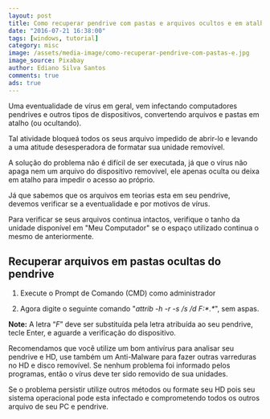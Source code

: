 ```yaml
---
layout: post
title: Como recuperar pendrive com pastas e arquivos ocultos e em atalhos
date: "2016-07-21 16:38:00"
tags: [windows, tutorial]
category: misc
image: /assets/media-image/como-recuperar-pendrive-com-pastas-e.jpg
image_source: Pixabay
author: Ediano Silva Santos
comments: true
ads: true
---
```


Uma eventualidade de vírus em geral, vem infectando computadores pendrives e outros tipos de dispositivos, convertendo arquivos e pastas em atalho (ou ocultando).

Tal atividade bloqueá todos os seus arquivo impedido de abrir-lo e levando a uma atitude desesperadora de formatar sua unidade removível.

A solução do problema não é difícil de ser executada, já que o vírus não apaga nem um arquivo do dispositivo removível, ele apenas oculta ou deixa em atalho para impedir o acesso ao próprio.

Já que sabemos que os arquivos em teorias esta em seu pendrive, devemos verificar se a eventualidade e por motivos de vírus.

Para verificar se seus arquivos continua intactos, verifique o tanho da unidade disponível em "Meu Computador" se o espaço utilizado continua o mesmo de anteriormente.

## Recuperar arquivos em pastas ocultas do pendrive

1. Execute o Prompt de Comando (CMD) como administrador

2. Agora digite o seguinte comando "_attrib -h -r -s /s /d F:\*.*_", sem aspas.

**Note:** A letra “*F*” deve ser substituída pela letra atribuída ao seu pendrive, tecle Enter, e aguarde a verificação do dispositivo.

Recomendamos que você utilize um bom antivírus para analisar seu pendrive e HD, use também um Anti-Malware para fazer outras varreduras no HD e disco removível. Se nenhum problema foi informado pelos programas, então o vírus deve ter sido removido de sua unidades.

Se o problema persistir utilize outros métodos ou formate seu HD pois seu sistema operacional pode esta infectado e comprometendo todos os outros arquivo de seu PC e pendrive.
